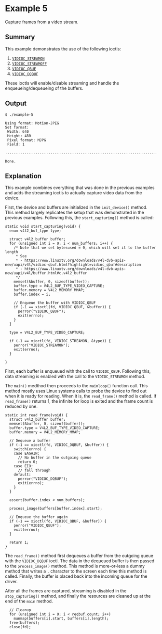 # Example 5

Capture frames from a video stream.

## Summary

This example demonstrates the use of the following ioctls:

1. [`VIDIOC_STREAMON`](https://www.linuxtv.org/downloads/v4l-dvb-apis-new/uapi/v4l/vidioc-streamon.html?highlight=vidioc_streamon)
2. [`VIDIOC_STREAMOFF`](https://www.linuxtv.org/downloads/v4l-dvb-apis-new/uapi/v4l/vidioc-streamon.html?highlight=vidioc_streamon)
3. [`VIDIOC_QBUF`](https://www.linuxtv.org/downloads/v4l-dvb-apis-new/uapi/v4l/vidioc-qbuf.html)
4. [`VIDIOC_DQBUF`](https://www.linuxtv.org/downloads/v4l-dvb-apis-new/uapi/v4l/vidioc-qbuf.html)

These ioctls will enable/disable streaming and handle the enqueueing/dequeueing of the buffers.

## Output

```
$ ./example-5

Using format: Motion-JPEG
Set format:
 Width: 640
 Height: 480
 Pixel format: MJPG
 Field: 1

....................................................................................................

Done.
```

## Explanation

This example combines everything that was done in the previous examples and adds the streaming
ioctls to actually capture video data from the device.

First, the device and buffers are initialized in the `init_device()` method. This method largely
replicates the setup that was demonstrated in the previous examples. Following this, the
`start_capturing()` method is called:

```
static void start_capturing(void) {
  enum v4l2_buf_type type;

  struct v4l2_buffer buffer;
  for (unsigned int i = 0; i < num_buffers; i++) {
    /* Note that we set bytesused = 0, which will set it to the buffer length
     * See
     * - https://www.linuxtv.org/downloads/v4l-dvb-apis-new/uapi/v4l/vidioc-qbuf.html?highlight=vidioc_qbuf#description
     * - https://www.linuxtv.org/downloads/v4l-dvb-apis-new/uapi/v4l/buffer.html#c.v4l2_buffer
     */
    memset(&buffer, 0, sizeof(buffer));
    buffer.type = V4L2_BUF_TYPE_VIDEO_CAPTURE;
    buffer.memory = V4L2_MEMORY_MMAP;
    buffer.index = i;

    // Enqueue the buffer with VIDIOC_QBUF
    if (-1 == xioctl(fd, VIDIOC_QBUF, &buffer)) {
      perror("VIDIOC_QBUF");
      exit(errno);
    }
  }

  type = V4L2_BUF_TYPE_VIDEO_CAPTURE;

  if (-1 == xioctl(fd, VIDIOC_STREAMON, &type)) {
    perror("VIDIOC_STREAMON");
    exit(errno);
  }
  
}
```

First, each buffer is enqueued with the call to `VIDIOC_QBUF`. Following this, data streaming is
enabled with the call to the `VIDIOC_STREAMON` method.

The `main()` medthod then proceeds to the `mainloop()` function call. This method mostly uses Linux
systems calls to probe the device to find out when it is ready for reading. When it is, the
`read_frame()` method is called. If `read_frame()` returns 1, the infinite for loop is exited and
the frame count is reduced by one.

```
static int read_frame(void) {
  struct v4l2_buffer buffer;
  memset(&buffer, 0, sizeof(buffer));
  buffer.type = V4L2_BUF_TYPE_VIDEO_CAPTURE;
  buffer.memory = V4L2_MEMORY_MMAP;

  // Dequeue a buffer
  if (-1 == xioctl(fd, VIDIOC_DQBUF, &buffer)) {
    switch(errno) {
    case EAGAIN:
      // No buffer in the outgoing queue
      return 0;
    case EIO:
      // fall through
    default:
      perror("VIDIOC_DQBUF");
      exit(errno);
    }
  }

  assert(buffer.index < num_buffers);

  process_image(buffers[buffer.index].start);

  // Enqueue the buffer again
  if (-1 == xioctl(fd, VIDIOC_QBUF, &buffer)) {
    perror("VIDIOC_QBUF");
    exit(errno);
  }

  return 1;
}
```

The `read_frame()` method first dequeues a buffer from the outgoing queue with the `VIDIOC_DQBUF`
ioctl. The data in the dequeued buffer is then passed to the `process_image()` method. This method
is more-or-less a dummy method that writes a `.` character to the screen each time this method is
called. Finally, the buffer is placed back into the incoming queue for the driver.

After all the frames are captured, streaming is disabled in the `stop_capturing()` method, and
finally the resources are cleaned up at the end of the `main` method.

```
  // Cleanup
  for (unsigned int i = 0; i < reqbuf.count; i++)
    munmap(buffers[i].start, buffers[i].length);
  free(buffers);
  close(fd);
```
